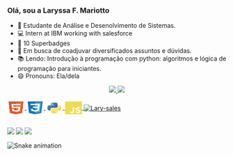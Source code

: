 ### Olá, sou a Laryssa F. Mariotto

- 🌱 Estudante de Análise e Desenolvimento de Sistemas.
- 💻 Intern at IBM working with salesforce
- 🪪 10 Superbadges
- 👯 Em busca de coadjuvar diversificados assuntos e dúvidas.
- 📚 Lendo: Introdução à programação com python: algoritmos e lógica de programação para iniciantes.
- 😄 Pronouns: Ela/dela

<div align="center">
  <a href="https://github.com/laryfernandes">
  <img height="180em" src="https://github-readme-stats.vercel.app/api?username=laryfernandes&show_icons=true&theme=dracula&include_all_commits=true&count_private=true"/>
  <img height="180em" src="https://github-readme-stats.vercel.app/api/top-langs/?username=laryfernandes&layout=compact&langs_count=7&theme=dracula"/>

</div>
  
  <div style="display: inline_block"><br>
  
  <img align="center" alt="Rafa-HTML" height="30" width="40" src="https://raw.githubusercontent.com/devicons/devicon/master/icons/html5/html5-original.svg">
  <img align="center" alt="Rafa-CSS" height="30" width="40" src="https://raw.githubusercontent.com/devicons/devicon/master/icons/css3/css3-original.svg">
  <img align="center" alt="Rafa-Python" height="30" width="40" src="https://raw.githubusercontent.com/devicons/devicon/master/icons/python/python-original.svg">
  <img align="center" alt="Rafa-Js" height="30" width="40" src="https://raw.githubusercontent.com/devicons/devicon/master/icons/javascript/javascript-plain.svg">
   <img align="center" alt="Lary-sales" height="30" width="40" src="https://images.app.goo.gl/f6p2WoUEsmkdwpVs6">
</div>
  
  ##
  
  <div> 
  
  <a href = "mailto:laryssa.mariotto@gmail.com"><img src="https://img.shields.io/badge/-Gmail-%23333?style=for-the-badge&logo=gmail&logoColor=white" target="_blank"></a>
  <a href="https://www.linkedin.com/in/laryssa-fernandes-mariotto-97565b163/" target="_blank"><img src="https://img.shields.io/badge/-LinkedIn-%230077B5?style=for-the-badge&logo=linkedin&logoColor=white" target="_blank"></a> 
  <a href="https://www.instagram.com/laryfer_/" target="_blank"><img src="https://img.shields.io/badge/-Instagram-%23E4405F?style=for-the-badge&logo=instagram&logoColor=white" target="_blank"></a>
 
  ![Snake animation](https://github.com/laryfernandes/laryfernandes/blob/output/github-contribution-grid-snake.svg)
 
</div>
